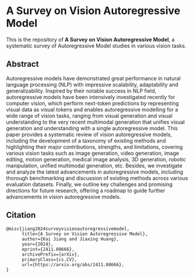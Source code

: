 # A Survey on Vision Autoregressive Model

This is the repository of **A Survey on Vision Autoregressive Model**, a systematic survey of Autoregressive Model studies in various vision tasks.

## Abstract
Autoregressive models have demonstrated great performance in natural language processing (NLP) with impressive scalability, adaptability and generalizability.
Inspired by their notable success in NLP field, autoregressive models have been intensively investigated recently for computer vision, which perform next-token predictions by representing visual data as visual tokens and enables autoregressive modelling for a wide range of vision tasks, ranging from visual generation and visual understanding to the very recent multimodal generation that unifies visual generation and understanding with a single autoregressive model.
This paper provides a systematic review of vision autoregressive models, including the development of a taxonomy of existing methods and highlighting their major contributions, strengths, and limitations, covering various vision tasks such as image generation, video generation, image editing, motion generation, medical image analysis, 3D generation, robotic manipulation, unified multimodal generation, etc.
Besides, we investigate and analyze the latest advancements in autoregressive models, including thorough benchmarking and discussion of existing methods across various evaluation datasets.
Finally, we outline key challenges and promising directions for future research, offering a roadmap to guide further advancements in vision autoregressive models.


## Citation
```
@misc{jiang2024surveyvisionautoregressivemodel,
      title={A Survey on Vision Autoregressive Model}, 
      author={Kai Jiang and Jiaxing Huang},
      year={2024},
      eprint={2411.08666},
      archivePrefix={arXiv},
      primaryClass={cs.CV},
      url={https://arxiv.org/abs/2411.08666}, 
}
```
